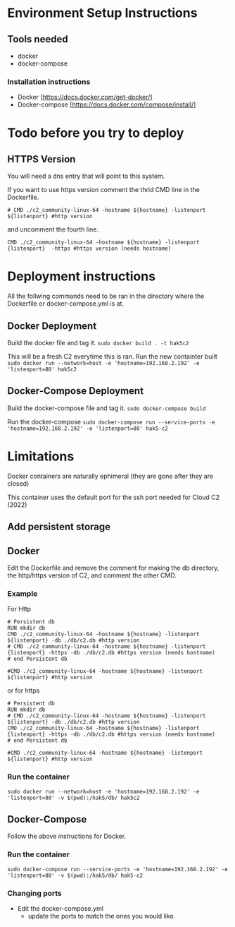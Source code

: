 # Environment Setup Instructions

## Tools needed
- docker
- docker-compose

### Installation instructions
- Docker [https://docs.docker.com/get-docker/]
- Docker-compose [https://docs.docker.com/compose/install/]

# Todo before you try to deploy
## HTTPS Version
You will need a dns entry that will point to this system.

If you want to use https version comment the thrid CMD line in the Dockerfile.

`# CMD ./c2_community-linux-64 -hostname ${hostname} -listenport ${listenport} #http version `

and uncomment the fourth line.

`CMD ./c2_community-linux-64 -hostname ${hostname} -listenport {listenport}  -https #https version (needs hostname)`

# Deployment instructions
All the follwing commands need to be ran in the directory where the Dockerfile or docker-compose.yml is at.
## Docker Deployment
Build the docker file and tag it.
`sudo docker build . -t hak5c2`

This will be a fresh C2 everytime this is ran.
Run the new containter built
`sudo docker run --network=host -e 'hostname=192.168.2.192' -e 'listenport=80' hak5c2`

## Docker-Compose Deployment
Build the docker-compose file and tag it.
`sudo docker-compose build`

Run the docker-compose
`sudo docker-compose run --service-ports -e 'hostname=192.168.2.192' -e 'listenport=80' hak5-c2`

# Limitations
Docker containers are naturally ephimeral (they are gone after they are closed)

This container uses the default port for the ssh port needed for Cloud C2 (2022)

## Add persistent storage
## Docker 
Edit the Dockerfile and remove the comment for making the db directory, the http/https version of C2, and comment the other CMD.

### Example 
For Http

```
# Persistent db
RUN mkdir db
CMD ./c2_community-linux-64 -hostname ${hostname} -listenport ${listenport} -db ./db/c2.db #http version
# CMD ./c2_community-linux-64 -hostname ${hostname} -listenport {listenport} -https -db ./db/c2.db #https version (needs hostname)
# end Persistent db

#CMD ./c2_community-linux-64 -hostname ${hostname} -listenport ${listenport} #http version
```

or for https

```
# Persistent db
RUN mkdir db
# CMD ./c2_community-linux-64 -hostname ${hostname} -listenport ${listenport} -db ./db/c2.db #http version
CMD ./c2_community-linux-64 -hostname ${hostname} -listenport {listenport} -https -db ./db/c2.db #https version (needs hostname)
# end Persistent db

#CMD ./c2_community-linux-64 -hostname ${hostname} -listenport ${listenport} #http version
```

### Run the container
`sudo docker run --network=host -e 'hostname=192.168.2.192' -e 'listenport=80' -v $(pwd):/hak5/db/ hak5c2`

## Docker-Compose 
Follow the above instructions for Docker.

### Run the container
`sudo docker-compose run --service-ports -e 'hostname=192.168.2.192' -e 'listenport=80' -v $(pwd):/hak5/db/ hak5-c2`

### Changing ports 
- Edit the docker-compose.yml
  - update the ports to match the ones you would like.